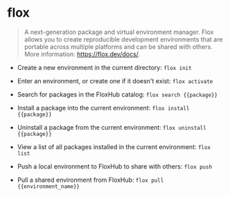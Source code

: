 # flox

> A next-generation package and virtual environment manager.
> Flox allows you to create reproducible development environments that are portable across multiple platforms and can be shared with others.
> More information: <https://flox.dev/docs/>.

- Create a new environment in the current directory:
`flox init`

- Enter an environment, or create one if it doesn't exist:
`flox activate`

- Search for packages in the FloxHub catalog:
`flox search {{package}}`

- Install a package into the current environment:
`flox install {{package}}`

- Uninstall a package from the current environment:
`flox uninstall {{package}}`

- View a list of all packages installed in the current environment:
`flox list`

- Push a local environment to FloxHub to share with others:
`flox push`

- Pull a shared environment from FloxHub:
`flox pull {{environment_name}}`

